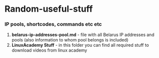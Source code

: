 # Random-useful-stuff
### IP pools, shortcodes, commands etc etc
1. <b>belarus-ip-addresses-pool.md</b> - file with all Belarus IP addresses and pools (also information to whom pool belongs is included)
2. <b>LinuxAcademy Stuff</b> - in this folder you can find all required stuff to download videos from linux academy
